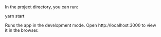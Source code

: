 In the project directory, you can run:

yarn start

Runs the app in the development mode.
Open http://localhost:3000 to view it in the browser.


